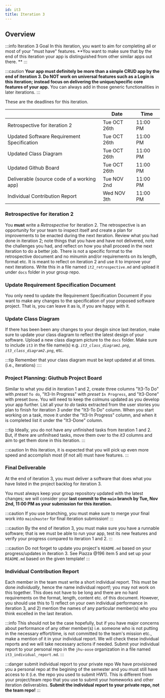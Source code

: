 ```yaml
---
id: it3
title: Iteration 3
---
```


## Overview

:::info Iteration 3 Goal
In this iteration, you want to aim for completing all or most of your "must have" features. **You want to make sure that by the end of this iteration your app is distinguished from other similar apps out there. **
:::

:::caution
**Your app must definitely be more than a simple CRUD app by the end of iteration 3. Do NOT work on universal features such as a Login is this iteration; instead focus on delivering the unique/specific core features of your app.** You can always add in those generic functionalities in later iterations.
:::

These are the deadlines for this iteration. 

|                                    | Date         | Time     |
| ---------------------------------- | ------------ | -------- |
| Retrospective for iteration 2 | Tue OCT 26th | 11:00  PM |
| Updated Software Requirement Specification   | Tue OCT 26th | 11:00 PM |
| Updated Class Diagram | Tue OCT 26th | 11:00 PM |
| Updated Github Board | Tue OCT 26th | 11:00 PM |
| Deliverable (source code of a working app) | Tue NOV 2nd | 11:00 PM |
| Individual Contribution Report | Wed NOV 3th | 11:00 PM |


### Retrospective for iteration 2

You **must** write a _Retrospective_ for iteration 2. The retrospective is an opportunity for your team to inspect itself and create a plan for improvements to be enacted during the next iteration. Review what you had done in iteration 2; note things that you have and have not delivered, note the challenges you had, and reflect on how you shall proceed in the next iteration to do a better job. There is not a specific format to the retrospective document and no minumin and/or requirements on its length, format etc. It is meant to reflect on iteration 2 and use it to improve your next iterations. Write this in a file named `it2_retrospective.md` and upload it under `docs` folder in your group repo.


### Update Requirement Specification Document

You only need to update the Requirement Specification Document if you want to make any changes to the specification of your proposed software project. That is, you can leave it as is, if you are happy with it.


### Update Class Diagram

If there has been been any changes to your desgin since last iteration, make sure to update your class diagram to reflect the latest design of your software. Upload a new class diagram picture to the `docs` folder. Make sure to include `it3` in the file name(s) e.g. _`it3_class_diagram1.png`_, _`it3_class_diagram2.png`_, etc.

:::tip
Remember that your class diagram must be kept updated at all times. (i.e., iterations)
::::

### Project Planning: Giuthub Project Board

Similar to what you did in iteration 1 and 2, create three columns "It3-To Do" with _preset_ `To do`, "It3-In Progress" with _preset_ `In Progress`, and "It3-Done" with preset `Done`. You will need to keep the colmuns updated as you develop your app further. List all your _to do_ tasks extracted from the user stories you plan to finish for iteration 3 under the "It3-To Do" column. When you start working on a task, move it under the "It3-In Progress" column, and when it is completed list it under the "It3-Done" column. 

:::tip 
Ideally, you do not have any unfinished tasks from iteration 1 and 2. But, if there are unfinihsed tasks, move them over to the _it3_ columns and aim to get them done in this iteration.
:::

:::caution
In this iteration, it is expected that you will pick up even more speed and accomplish most (if not all) must have features.
:::


### Final Deliverable 

At the end of iteration 3, you must deliver a software that does what you have listed in the project backlog for iteration 3.

You must always keep your group repository updated with the latest changes; we will consider your **last commit to the `main` branch by Tue, Nov 2nd, 11:00 PM as your submission for this iteration.**

:::caution
If you use branching, you must make sure to merge your final work into `main`/`master` for final iteration submission!
:::

:::caution
By the end of iteration 3, you must make sure you have a runnable software; that is we must be able to run your app, test its new features and verify your progress compared to iteration 1 and 2.
:::

:::caution
Do not forget to update you project's `README.md` based on your progress/updates in iteration 3. See Piazza @196 item 5 and set up your `README.md` based on the given template!
:::


### Individual Contribution Report

Each member in the team must write a short individual report. This must be done _individually_, hence the name individual report!; you may not work on this together. This does not have to be long and there are no hard requirements on the format, length, content etc. of this document. However, you should use this to 1) reflect on your own individual performance in iteration 3, and 2) mention the names of any particular member(s) who you think excelled in the last iteration. 

:::info
This should not be the case hopefully, but if you have major concerns about performance of any other member(s) i.e. someone who is not putting in the necessary effort/time, is not committed to the team's mission etc., make a mention of it in your individual report. We will check these individual reports and we will take necessary actions if needed. Submit your individual report to your personal repo in the `jhu-oose` organization in a file named `it3_individual_report.md`.
:::

:::danger submit individual report to your private repo
We have provisioned you a personal repo at the begining of the semester and you must still have access to it (i.e. the repo you used to submit HW1). This is different from your project/team repo that you use to submit your homeworks and other iteration deliverables. **Submit the individual report to your private repo, not the team repo!**
:::
